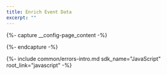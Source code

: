```yaml
---
title: Enrich Event Data
excerpt: ""
---
```


{%- capture __config-page_content -%}

{%- endcapture -%}



{%- include common/errors-intro.md 
sdk_name="JavaScript"
root_link="javascript"
 -%}